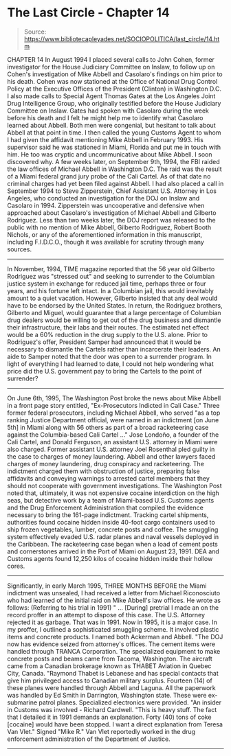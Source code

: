 # The Last Circle - Chapter 14

> Source: https://www.bibliotecapleyades.net/SOCIOPOLITICA/last_circle/14.htm

CHAPTER 14
In August 1994 I placed several calls to John Cohen, former investigator for the House Judiciary Committee on Inslaw, to follow up on Cohen's investigation of Mike Abbell and Casolaro's findings on him prior to his death. Cohen was now stationed at the Office of National Drug Control Policy at the Executive Offices of the President (Clinton) in Washington D.C.
I also made calls to Special Agent Thomas Gates at the Los Angeles Joint Drug Intelligence Group, who originally testified before the House Judiciary Committee on Inslaw. Gates had spoken with Casolaro during the week before his death and I felt he might help me to identify what Casolaro learned about Abbell. Both men were congenial, but hesitant to talk about Abbell at that point in time.
I then called the young Customs Agent to whom I had given the affidavit mentioning Mike Abbell in February 1993. His supervisor said he was stationed in Miami, Florida and put me in touch with him. He too was cryptic and uncommunicative about Mike Abbell.
I soon discovered why. A few weeks later, on September 9th, 1994, the FBI raided the law offices of Michael Abbell in Washington D.C. The raid was the result of a Miami federal grand jury probe of the Cali Cartel. As of that date no criminal charges had yet been filed against Abbell.
I had also placed a call in September 1994 to Steve Zipperstein, Chief Assistant U.S. Attorney in Los Angeles, who conducted an investigation for the DOJ on Inslaw and Casolaro in 1994. Zipperstein was uncooperative and defensive when approached about Casolaro's investigation of Michael Abbell and Gilberto Rodriguez.
Less than two weeks later, the DOJ report was released to the public with no mention of Mike Abbell, Gilberto Rodriguez, Robert Booth Nichols, or any of the aforementioned information in this manuscript, including F.I.D.C.O., though it was available for scrutiny through many sources.
******
In November, 1994, TIME magazine reported that the 56 year old Gilberto Rodriguez was "stressed out" and seeking to surrender to the Columbian justice system in exchange for reduced jail time, perhaps three or four years, and his fortune left intact. In a Columbian jail, this would inevitably amount to a quiet vacation.
However, Gilberto insisted that any deal would have to be endorsed by the United States. In return, the Rodriguez brothers, Gilberto and Miguel, would guarantee that a large percentage of Columbian drug dealers would be willing to get out of the drug business and dismantle their infrastructure, their labs and their routes. The estimated net effect would be a 60% reduction in the drug supply to the U.S. alone.
Prior to Rodriguez's offer, President Samper had announced that it would be necessary to dismantle the Cartels rather than incarcerate their leaders. An aide to Samper noted that the door was open to a surrender program.
In light of everything I had learned to date, I could not help wondering what price did the U.S. government pay to bring the Cartels to the point of surrender?
******
On June 6th, 1995, The Washington Post broke the news about Mike Abbell in a front page story entitled, "Ex-Prosecutors Indicted in Cali Case." Three former federal prosecutors, including Michael Abbell, who served "as a top ranking Justice Department official, were named in an indictment [on June 5th] in Miami along with 56 others as part of a broad racketeering case against the Columbia-based Cali Cartel ..."
Jose Londoño, a founder of the Cali Cartel, and Donald Ferguson, an assistant U.S. attorney in Miami were also charged. Former assistant U.S. attorney Joel Rosenthal pled guilty in the case to charges of money laundering. Abbell and other lawyers faced charges of money laundering, drug conspiracy and racketeering. The indictment charged them with obstruction of justice, preparing false affidavits and conveying warnings to arrested cartel members that they should not cooperate with government investigations.
The Washington Post noted that, ultimately, it was not expensive cocaine interdiction on the high seas, but detective work by a team of Miami-based U.S. Customs agents and the Drug Enforcement Administration that compiled the evidence necessary to bring the 161-page indictment.
Tracking cartel shipments, authorities found cocaine hidden inside 40-foot cargo containers used to ship frozen vegetables, lumber, concrete posts and coffee. The smuggling system effectively evaded U.S. radar planes and naval vessels deployed in the Caribbean. The racketeering case began when a load of cement posts and cornerstones arrived in the Port of Miami on August 23, 1991. DEA and Customs agents found 12,250 kilos of cocaine hidden inside their hollow cores.
******
Significantly, in early March 1995, THREE MONTHS BEFORE the Miami indictment was unsealed, I had received a letter from Michael Riconosciuto who had learned of the initial raid on Mike Abbell's law offices. He wrote as follows: (Referring to his trial in 1991)
" ... [During] pretrial I made an on the record proffer in an attempt to dispose of this case. The U.S. Attorney rejected it as garbage. That was in 1991. Now in 1995, it is a major case. In my proffer, I outlined a sophisticated smuggling scheme. It involved plastic items and concrete products. I named both Ackerman and Abbell.
"The DOJ now has evidence seized from attorney's offices. The cement items were handled through TRANCA Corporation. The specialized equipment to make concrete posts and beams came from Tacoma, Washington. The aircraft came from a Canadian brokerage known as THABET Aviation in Quebec City, Canada.
"Raymond Thabet is Lebanese and has special contacts that give him privileged access to Canadian military surplus. Fourteen (14) of these planes were handled through Abbell and Laguna. All the paperwork was handled by Ed Smith in Darrington, Washington state. These were ex-submarine patrol planes. Specialized electronics were provided.
"An insider in Customs was involved - Richard Cardwell.
"This is heavy stuff. The fact that I detailed it in 1991 demands an explanation. Forty (40) tons of coke [cocaine] would have been stopped. I want a direct explanation from Teresa Van Vlet." Signed "Mike R."
Van Vlet reportedly worked in the drug enforcement administration of the Department of Justice.
******
